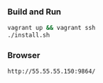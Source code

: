 ### Build and Run
```bash
vagrant up && vagrant ssh
./install.sh
```

### Browser
```
http://55.55.55.150:9864/
```
